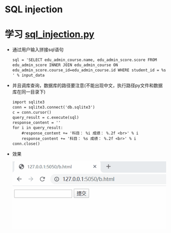 # SQL injection

# 学习 [sql_injection.py](./code/sql_injection.py)

- 通过用户输入拼接sql语句
    ```
    sql = 'SELECT edu_admin_course.name, edu_admin_score.score FROM edu_admin_score INNER JOIN edu_admin_course ON edu_admin_score.course_id=edu_admin_course.id WHERE student_id = %s ' % input_data
    ```
- 并且调库查询，数据库的路径要注意(不能出现中文，执行路径py文件和数据库在同一目录下)
    ```
    import sqlite3
    conn = sqlite3.connect('db.sqlite3')
    c = conn.cursor()
    query_result = c.execute(sql)
    response_content = ''
    for i in query_result:
        #response_content += '科目： %i 成绩： %.2f <br>' % i
        response_content += '科目： %s 成绩： %.2f <br>' % i
    conn.close()
    ```
- 效果
  
  <img src="./img/easyweb-sql.gif">

